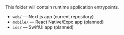 This folder will contain runtime application entrypoints.

- `web/` — Next.js app (current repository)
- `mobile/` — React Native/Expo app (planned)
- `ios/` — SwiftUI app (planned)


